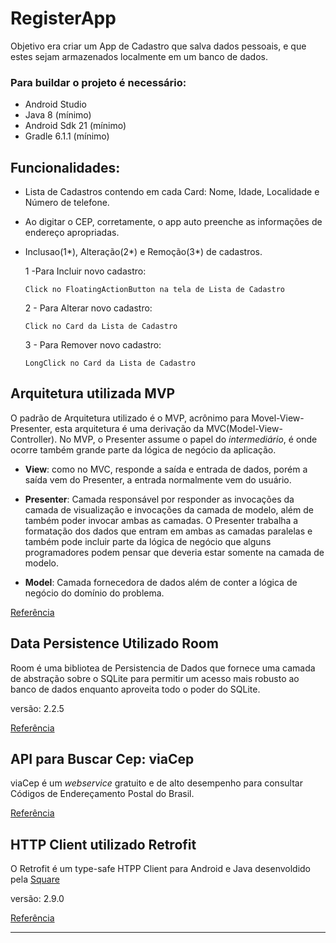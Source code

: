 # RegisterApp

Objetivo era criar um App de Cadastro que salva dados pessoais, e que estes sejam armazenados localmente em um banco de dados.

### Para buildar o projeto é necessário:

* Android Studio
* Java 8 (mínimo)
* Android Sdk 21 (mínimo)
* Gradle 6.1.1 (mínimo)

## Funcionalidades:

* Lista de Cadastros contendo em cada Card: Nome, Idade, Localidade e Número de telefone.

* Ao digitar o CEP, corretamente, o app auto preenche as informações de endereço apropriadas.

* Inclusao(1*), Alteração(2*) e Remoção(3*) de cadastros.

   1 -Para Incluir novo cadastro:

      Click no FloatingActionButton na tela de Lista de Cadastro

   2 - Para Alterar novo cadastro:

      Click no Card da Lista de Cadastro

   3 - Para Remover novo cadastro:

      LongClick no Card da Lista de Cadastro


## Arquitetura utilizada MVP

O padrão de Arquitetura utilizado é o MVP, acrônimo para Movel-View-Presenter, esta arquitetura é uma derivação da MVC(Model-View-Controller). No MVP, o Presenter assume o papel do _intermediário_, é onde ocorre também grande parte da lógica de negócio da aplicação.

* **View**: como no MVC, responde a saída e entrada de dados, porém a saída vem do Presenter, a entrada normalmente vem do usuário.
  
* **Presenter**: Camada responsável por responder as invocações da camada de visualização e invocações da camada de modelo, além de também poder invocar ambas as camadas. O Presenter trabalha a formatação dos dados que entram em ambas as camadas paralelas e também pode incluir parte da lógica de negócio que alguns programadores podem pensar que deveria estar somente na camada de modelo.

* **Model**: Camada fornecedora de dados além de conter a lógica de negócio do domínio do problema.

[Referência](https://en.wikipedia.org/wiki/Model%E2%80%93view%E2%80%93presenter "Referencia Wikipedia sobre MVP")


## Data Persistence Utilizado Room

Room é uma bibliotea de Persistencia de Dados que fornece uma camada de abstração sobre o SQLite para permitir um acesso mais robusto ao banco de dados enquanto aproveita todo o poder do SQLite.

versão: 2.2.5

[Referência](https://developer.android.com/topic/libraries/architecture/room "Documentação Room - developers.android.com/")


## API para Buscar Cep: viaCep

viaCep é um _webservice_ gratuito e de alto desempenho para consultar Códigos de Endereçamento Postal do Brasil.

[Referência](https://viacep.com.br/ "Site Oficial do viaCEP")


## HTTP Client utilizado Retrofit

O Retrofit é um type-safe HTPP Client para Android e Java desenvoldido pela [Square](https://square.github.io/)

versão: 2.9.0

[Referência](https://square.github.io/retrofit/ "Documentação Retrofit - square.github.io/")

---
